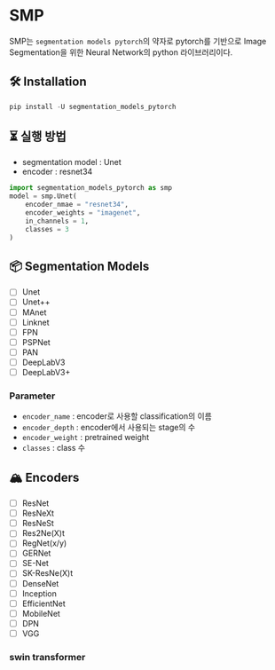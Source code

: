# SMP
SMP는 `segmentation models pytorch`의 약자로 pytorch를 기반으로 Image Segmentation을 위한 Neural Network의 python 라이브러리이다.

## 🛠 Installation

```python
pip install -U segmentation_models_pytorch
```

## ⏳ 실행 방법

- segmentation model : Unet
- encoder : resnet34

```python
import segmentation_models_pytorch as smp
model = smp.Unet(
    encoder_nmae = "resnet34",
    encoder_weights = "imagenet",
    in_channels = 1,
    classes = 3
)
```

## 📦 Segmentation Models

- [ ] Unet
- [ ] Unet++
- [ ] MAnet
- [ ] Linknet
- [ ] FPN
- [ ] PSPNet
- [ ] PAN
- [ ] DeepLabV3
- [ ] DeepLabV3+

### Parameter
- `encoder_name` : encoder로 사용할 classification의 이름
- `encoder_depth` : encoder에서 사용되는 stage의 수
- `encoder_weight` : pretrained weight
- `classes` : class 수

## 🏔 Encoders

- [ ] ResNet
- [ ] ResNeXt
- [ ] ResNeSt
- [ ] Res2Ne(X)t
- [ ] RegNet(x/y)
- [ ] GERNet
- [ ] SE-Net
- [ ] SK-ResNe(X)t
- [ ] DenseNet
- [ ] Inception
- [ ] EfficientNet
- [ ] MobileNet
- [ ] DPN
- [ ] VGG

### swin transformer
